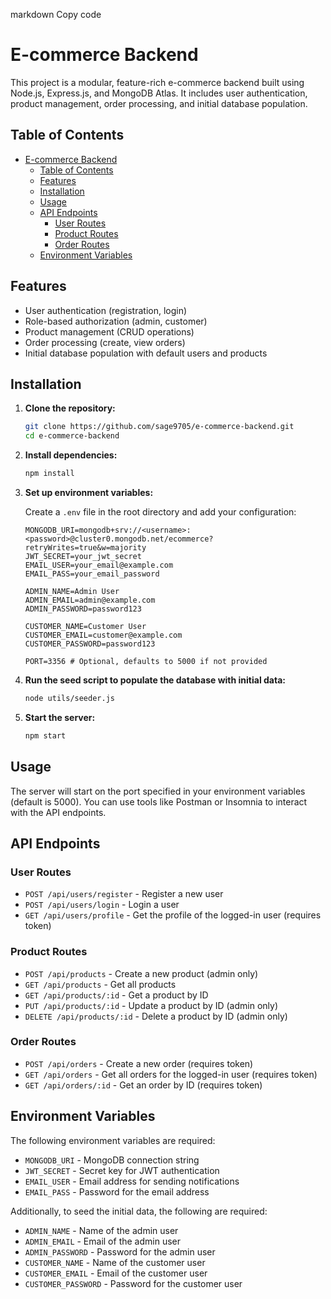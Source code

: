 markdown
Copy code
# E-commerce Backend

This project is a modular, feature-rich e-commerce backend built using Node.js, Express.js, and MongoDB Atlas. It includes user authentication, product management, order processing, and initial database population.

## Table of Contents

- [E-commerce Backend](#e-commerce-backend)
  - [Table of Contents](#table-of-contents)
  - [Features](#features)
  - [Installation](#installation)
  - [Usage](#usage)
  - [API Endpoints](#api-endpoints)
    - [User Routes](#user-routes)
    - [Product Routes](#product-routes)
    - [Order Routes](#order-routes)
  - [Environment Variables](#environment-variables)

## Features

- User authentication (registration, login)
- Role-based authorization (admin, customer)
- Product management (CRUD operations)
- Order processing (create, view orders)
- Initial database population with default users and products


## Installation

1. **Clone the repository:**

    ```bash
    git clone https://github.com/sage9705/e-commerce-backend.git
    cd e-commerce-backend
    ```

2. **Install dependencies:**

    ```bash
    npm install
    ```

3. **Set up environment variables:**

    Create a `.env` file in the root directory and add your configuration:

    ```plaintext
    MONGODB_URI=mongodb+srv://<username>:<password>@cluster0.mongodb.net/ecommerce?retryWrites=true&w=majority
    JWT_SECRET=your_jwt_secret
    EMAIL_USER=your_email@example.com
    EMAIL_PASS=your_email_password

    ADMIN_NAME=Admin User
    ADMIN_EMAIL=admin@example.com
    ADMIN_PASSWORD=password123

    CUSTOMER_NAME=Customer User
    CUSTOMER_EMAIL=customer@example.com
    CUSTOMER_PASSWORD=password123

    PORT=3356 # Optional, defaults to 5000 if not provided
    ```

4. **Run the seed script to populate the database with initial data:**

    ```bash
    node utils/seeder.js
    ```

5. **Start the server:**

    ```bash
    npm start
    ```

## Usage

The server will start on the port specified in your environment variables (default is 5000). You can use tools like Postman or Insomnia to interact with the API endpoints.

## API Endpoints

### User Routes

- `POST /api/users/register` - Register a new user
- `POST /api/users/login` - Login a user
- `GET /api/users/profile` - Get the profile of the logged-in user (requires token)

### Product Routes

- `POST /api/products` - Create a new product (admin only)
- `GET /api/products` - Get all products
- `GET /api/products/:id` - Get a product by ID
- `PUT /api/products/:id` - Update a product by ID (admin only)
- `DELETE /api/products/:id` - Delete a product by ID (admin only)

### Order Routes

- `POST /api/orders` - Create a new order (requires token)
- `GET /api/orders` - Get all orders for the logged-in user (requires token)
- `GET /api/orders/:id` - Get an order by ID (requires token)

## Environment Variables

The following environment variables are required:

- `MONGODB_URI` - MongoDB connection string
- `JWT_SECRET` - Secret key for JWT authentication
- `EMAIL_USER` - Email address for sending notifications
- `EMAIL_PASS` - Password for the email address

Additionally, to seed the initial data, the following are required:

- `ADMIN_NAME` - Name of the admin user
- `ADMIN_EMAIL` - Email of the admin user
- `ADMIN_PASSWORD` - Password for the admin user
- `CUSTOMER_NAME` - Name of the customer user
- `CUSTOMER_EMAIL` - Email of the customer user
- `CUSTOMER_PASSWORD` - Password for the customer user
